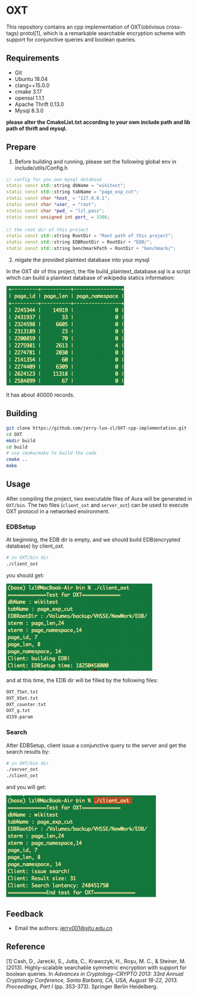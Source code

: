 # OXT

This repository contains an cpp implementation of OXT(oblivious cross-tags) protol[1], which is a remarkable searchable encryption scheme with support for conjunctive queries and boolean queries.

## Requirements

* Git
* Ubuntu 18.04
* clang++15.0.0
* cmake 3.17
* openssl 1.1.1
* Apache Thrift 0.13.0
* Mysql  8.3.0

**please alter the CmakeList.txt according to your own include path and lib path of thrift and mysql.**

## Prepare

1. Before building and running, please set the following global env in include/utils/Config.h

```cpp
// config for you own mysql database
static const std::string dbName = "wikitest";
static const std::string tabName = "page_exp_cut";
static const char *host_ = "127.0.0.1";
static const char *user_ = "root";
static const char *pwd_ = "lzl_pass";
static const unsigned int port_ = 3306;

// the root dir of this project
static const std::string RootDir = "Root path of this project";
static const std::string EDBRootDir = RootDir + "EDB/";
static const std::string benchmarkPath = RootDir + "benchmark/";
```

2. migate the provided plaintext database into your mysql

In the OXT dir of this project, the file build_plaintext_database.sql is a script which can build a plaintext database of wikipedia statics information:

![1733651879534](image/README/1733651879534.png)

It has about 40000 records.

## Building

```bash
git clone https://github.com/jerry-luo-zl/OXT-cpp-implementation.git
cd OXT
mkdir build
cd build
# use cmake/make to build the code
cmake ..
make
```

## Usage

After compiling the project, two executable files of Aura will be generated in `OXT/bin`. The  two files (`client_oxt` and `server_oxt`)  can be used to execute OXT protocol in a networked environment.

### EDBSetup

At beginning, the EDB dir is empty, and we should build EDB(encrypted database) by client_oxt.

```bash
# in OXT/bin dir
./client_oxt
```

you should get:

![1733652230729](image/README/1733652230729.png)

and at this time, the EDB dir will be filled by the following files:

```bash
OXT_TSet.txt
OXT_XSet.txt
OXT_counter.txt
OXT_g.txt
d159.param
```

### Search

After EDBSetup, client issue a conjunctive query to the server and get the search results by:

```bash
# in OXT/bin dir
./server_oxt
./client_oxt 
```

and you will get:

![1733652397092](image/README/1733652397092.png)

## Feedback

- Email the authors: jerry001@sjtu.edu.cn

## Reference

[1] Cash, D., Jarecki, S., Jutla, C., Krawczyk, H., Roşu, M. C., & Steiner, M. (2013). Highly-scalable searchable symmetric encryption with support for boolean queries. In *Advances in Cryptology–CRYPTO 2013: 33rd Annual Cryptology Conference, Santa Barbara, CA, USA, August 18-22, 2013. Proceedings, Part I* (pp. 353-373). Springer Berlin Heidelberg.
